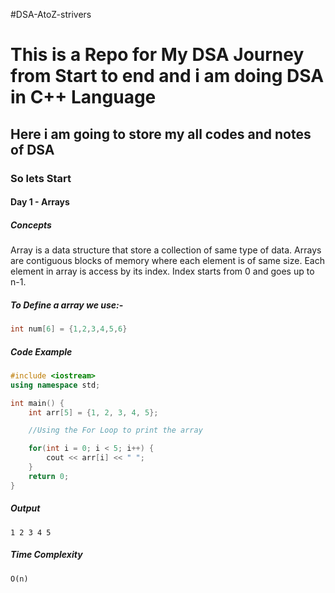 #DSA-AtoZ-strivers

<h1>This is a Repo for My DSA Journey from Start to end and i am doing DSA in C++ Language</h1>

<h2>Here i am going to store my all codes and notes of DSA</h2>

<h3>So lets Start</h3>

<h4>Day 1 - Arrays</h4>

<h5>Concepts</h5>

<p>Array is a data structure that store a collection of same type of data. Arrays are contiguous blocks of memory where each element is of same size. Each element in array is access by its index. Index starts from 0 and goes up to n-1.</p>

<h5>To Define a array we use:-</h5>

```cpp
int num[6] = {1,2,3,4,5,6}
```

<h5>Code Example</h5>

```cpp
#include <iostream>
using namespace std;

int main() {
    int arr[5] = {1, 2, 3, 4, 5};

    //Using the For Loop to print the array

    for(int i = 0; i < 5; i++) {
        cout << arr[i] << " ";
    }
    return 0;
}
```

<h5>Output</h5>

```
1 2 3 4 5
```

<h5>Time Complexity</h5>

```
O(n)
```


